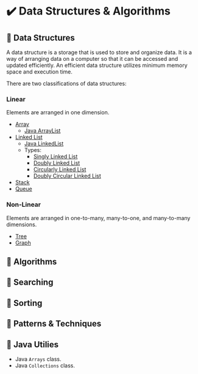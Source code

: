 # :heavy_check_mark: Data Structures & Algorithms

## :round_pushpin: Data Structures
A data structure is a storage that is used to store and organize data. It is a way of arranging data on a computer so that it can be accessed and updated efficiently. An efficient data structure utilizes minimum memory space and execution time.

There are two classifications of data structures:

### Linear
Elements are arranged in one dimension.
- [Array](./data-structures/linear/array.md)
  - [Java ArrayList](./data-structures/linear/java-arraylist.md)
- [Linked List](./data-structures/linear/linked-list.md)
  - [Java LinkedList](./data-structures/linear/java-linkedlist.md)
  - Types:
    - [Singly Linked List](./data-structures/linear/singly-linked-list.md)
    - [Doubly Linked List](./data-structures/linear/doubly-linked-list.md)
    - [Circularly Linked List](./data-structures/linear/circularly-linked-list.md)
    - [Doubly Circular Linked List](./data-structures/linear/doubly-circular-linked-list.md)
- [Stack](./data-structures/linear/stack/stack.md)
- [Queue](./data-structures/linear/queue.md)

### Non-Linear
Elements are arranged in one-to-many, many-to-one, and many-to-many dimensions.
- [Tree](./data-structures/non-linear/tree.md)
- [Graph](./data-structures/non-linear/graph.md)

## :round_pushpin: Algorithms


## :round_pushpin: Searching


## :round_pushpin: Sorting


## :round_pushpin: Patterns & Techniques


## :round_pushpin: Java Utilies
- Java `Arrays` class.
- Java `Collections` class.

